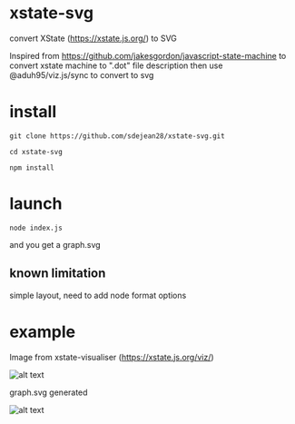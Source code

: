 # xstate-svg
convert XState (https://xstate.js.org/) to SVG

Inspired from https://github.com/jakesgordon/javascript-state-machine to convert xstate machine to ".dot" file description
then use @aduh95/viz.js/sync to convert to svg

# install
```git clone https://github.com/sdejean28/xstate-svg.git```

```cd xstate-svg```

```npm install```

# launch
```node index.js```

and you get a graph.svg

## known limitation
simple layout, need to add node format options

# example

Image from xstate-visualiser (https://xstate.js.org/viz/)

![alt text](https://github.com/sdejean28/xstate-svg/blob/main/capture1.jpg)

graph.svg generated

![alt text](https://github.com/sdejean28/xstate-svg/blob/main/graph.svg)
